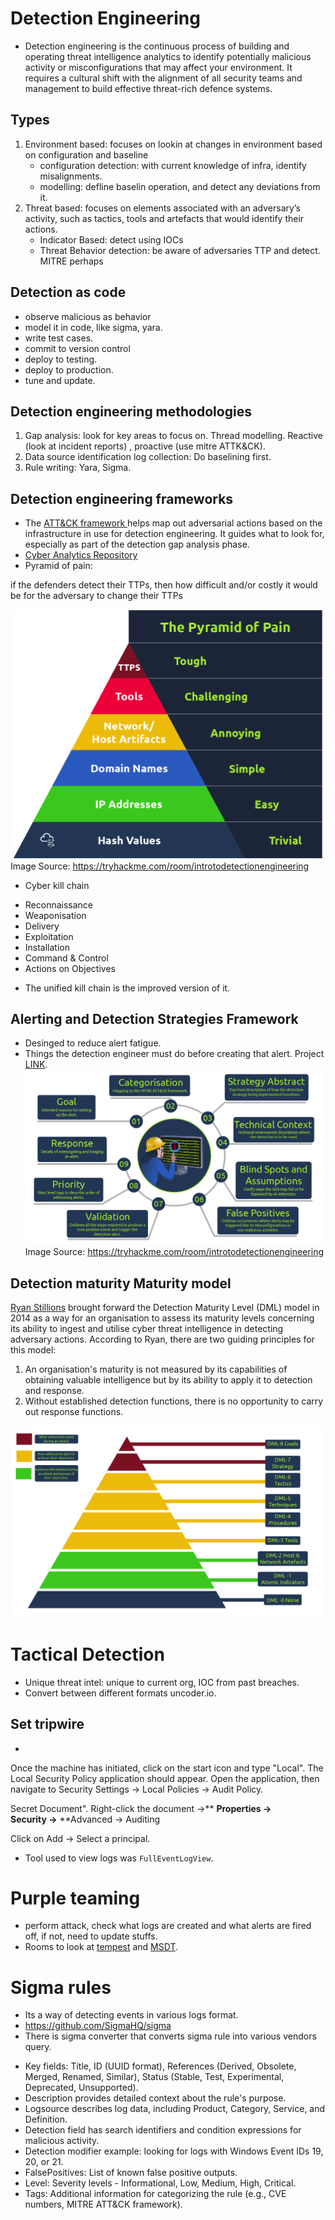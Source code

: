 # Detection Engineering
- Detection engineering is the continuous process of building and operating threat intelligence analytics to identify potentially malicious activity or misconfigurations that may affect your environment. It requires a cultural shift with the alignment of all security teams and management to build effective threat-rich defence systems.

## Types
1. Environment based: focuses on lookin at changes in environment based on configuration and baseline
    - configuration detection: with current knowledge of infra, identify misalignments.
    - modelling: defline baselin operation, and detect any deviations from it.
2. Threat based: focuses on elements associated with an adversary’s activity, such as tactics, tools and artefacts that would identify their actions.
   - Indicator Based: detect using IOCs
   - Threat Behavior detection: be aware of adversaries TTP and detect. MITRE perhaps

## Detection as code
- observe malicious as behavior
- model it in code, like sigma, yara.
- write test cases.
- commit to version control
- deploy to testing.
- deploy to production.
- tune and update.

## Detection engineering methodologies
1. Gap analysis: look for key areas to focus on. Thread modelling. Reactive (look at incident reports) , proactive (use mitre ATTK&CK).
2. Data source identification log collection: Do baselining first.
3. Rule writing: Yara, Sigma.

## Detection engineering frameworks
- The [ATT\&CK framework ](https://attack.mitre.org/)helps map out adversarial actions based on the infrastructure in use for detection engineering. It guides what to look for, especially as part of the detection gap analysis phase.
- [Cyber Analytics Repository](https://car.mitre.org/)
- Pyramid of pain: <!--StartFragment-->

if the defenders detect their TTPs, then how difficult and/or costly it would be for the adversary to change their TTPs

<!--EndFragment-->

![pyramid_of_pain.png](./pyramid_of_pain.png)
Image Source: https://tryhackme.com/room/introtodetectionengineering
- Cyber kill chain
<!--StartFragment-->

*   Reconnaissance
*   Weaponisation
*   Delivery
*   Exploitation
*   Installation
*   Command & Control
*   Actions on Objectives

<!--EndFragment-->
- The unified kill chain is the improved version of it.

## Alerting and Detection Strategies Framework
- Desinged to reduce alert fatigue.
- Things the detection engineer must do before creating that alert. Project [LINK](https://github.com/palantir/alerting-detection-strategy-framework?tab=readme-ov-file).
![try_hackme_ads_phases.png](./try_hackme_ads_phases.png)
Image Source: https://tryhackme.com/room/introtodetectionengineering
## Detection maturity Maturity model
<!--StartFragment-->

[Ryan Stillions](http://ryanstillions.blogspot.com/2014/04/the-dml-model_21.html) brought forward the Detection Maturity Level (DML) model in 2014 as a way for an organisation to assess its maturity levels concerning its ability to ingest and utilise cyber threat intelligence in detecting adversary actions. According to Ryan, there are two guiding principles for this model:

1.  An organisation's maturity is not measured by its capabilities of obtaining valuable intelligence but by its ability to apply it to detection and response.
2.  Without established detection functions, there is no opportunity to carry out response functions.

<!--EndFragment-->
![detection_maturity.png](./detection_maturity.png)

# Tactical Detection
- Unique threat intel: unique to current org, IOC from past breaches.
- Convert between different formats uncoder.io.

## Set tripwire
- <!--StartFragment-->

Once the machine has initiated, click on the start icon and type "Local". The Local Security Policy application should appear. Open the application, then navigate to Security Settings → Local Policies → Audit Policy.

<!--EndFragment-->
<!--StartFragment-->

Secret Document". Right-click the document →** **Properties → Security →** **Advanced → Auditing

Click on Add → Select a principal. 

<!--EndFragment-->
- Tool used to view logs was `FullEventLogView`.

# Purple teaming
- perform attack, check what logs are created and what alerts are fired off, if not, need to update stuffs.
- Rooms to look at [tempest](https://tryhackme.com/room/tempestincident) and [MSDT](https://tryhackme.com/room/follinamsdt).

# Sigma rules
- Its a way of detecting events in various logs format.
- https://github.com/SigmaHQ/sigma
- There is sigma converter that converts sigma rule into various vendors query.
<!--StartFragment-->

*   Key fields: Title, ID (UUID format), References (Derived, Obsolete, Merged, Renamed, Similar), Status (Stable, Test, Experimental, Deprecated, Unsupported).
*   Description provides detailed context about the rule's purpose.
*   Logsource describes log data, including Product, Category, Service, and Definition.
*   Detection field has search identifiers and condition expressions for malicious activity.
*   Detection modifier example: looking for logs with Windows Event IDs 19, 20, or 21.
*   FalsePositives: List of known false positive outputs.
*   Level: Severity levels - Informational, Low, Medium, High, Critical.
*   Tags: Additional information for categorizing the rule (e.g., CVE numbers, MITRE ATT\&CK framework).

<!--EndFragment-->
